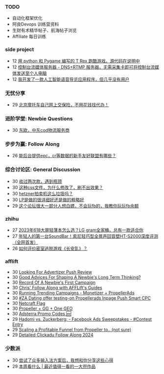 ### TODO
-  自动化框架优化
-  阿良Devops 训练营资料
-  生财有术精华帖子、航海帖子浏览
-  Affiliate 每日训练

### side project
<!-- sideproject:START -->
-  12 [用 python 和 Pygame 编写的 T Rex 跑酷游戏。源代码在说明中](https://www.youtube.com/watch?v=pZySIXSelCA)
-  12 [控制台流媒体服务器 - DNS+RTMP 服务器，无需采集卡即可将控制台流媒体发送至个人电脑](https://github.com/Aioros/console-streaming-server)
-  12 [我开发了一款人工智能语音导览应用程序，但几乎没有用户](https://www.reddit.com/r/SideProject/comments/18gpp0e/ive_built_an_ai_audio_tour_app_but_have_almost_no/)<!-- sideproject:END -->


### 无忧分享
<!-- ruyo:START -->
-  29 [北京摩托车自己网上交保险，不用花钱找代办！](https://51.ruyo.net/18634.html)<!-- ruyo:END -->

### 进阶学堂: Newbie Questions
<!-- advertcn1:START -->
-  30 [东欧，中东cod物流服务商](https://www.advertcn.com/thread-114518-1-1.html)<!-- advertcn1:END -->

### 步步为赢: Follow Along
<!-- advertcn2:START -->
-  26 [能后台提供epc，cr等数据的新手友好联盟有哪些？](https://www.advertcn.com/thread-114470-1-1.html)<!-- advertcn2:END -->

### 综合讨论区: General Discussion
<!-- advertcn3:START -->
-  30 [收过两次款，遇到瓶颈](https://www.advertcn.com/thread-114521-1-1.html)
-  30 [这种css文件，为什么修改了，刷不出效果？](https://www.advertcn.com/thread-114516-1-1.html)
-  30 [hetzner拍卖机这么垃圾吗？](https://www.advertcn.com/thread-114514-1-1.html)
-  30 [LP是做的很详细好还是做的粗略好](https://www.advertcn.com/thread-114512-1-1.html)
-  29 [这个论坛很大一部分人想白嫖，不会玩fb的，我教你玩玩fb余额](https://www.advertcn.com/thread-114511-1-1.html)<!-- advertcn3:END -->


### zhihu
<!-- zhihu:START -->
-  27 [2023年618大屏轻薄本怎么选？LG gram全家桶，总有一款适合你](http://zhuanlan.zhihu.com/p/632641888?utm_campaign=rss&utm_medium=rss&utm_source=rss&utm_content=title)
-  27 [年轻人的第一台SoundBar！索尼轻巧型全景声回音壁HT-S2000深度评测（全网首发）](http://zhuanlan.zhihu.com/p/630990296?utm_campaign=rss&utm_medium=rss&utm_source=rss&utm_content=title)
-  26 [如何评价密室逃脱游戏《长安乱》？](http://www.zhihu.com/question/563950552/answer/3045961312?utm_campaign=rss&utm_medium=rss&utm_source=rss&utm_content=title)<!-- zhihu:END -->

### afflift
<!-- afflift:START -->
-  30 [Looking For Advertizer Push Review](https://afflift.com/f/threads/looking-for-advertizer-push-review.12892/)
-  30 [Good Advices For Shaping A Newbie&#39;s Long Term Thinking?](https://afflift.com/f/threads/good-advices-for-shaping-a-newbies-long-term-thinking.12893/)
-  30 [Record Of A Newbie&#39;s First Campaign](https://afflift.com/f/threads/record-of-a-newbies-first-campaign.12826/)
-  30 [Chris&#39; Follow Along with AFFLift&#39;s Guides](https://afflift.com/f/threads/chris-follow-along-with-afflifts-guides.12859/)
-  30 [Running Trending Campaigns - Monetizer + PropellerAds](https://afflift.com/f/threads/running-trending-campaigns-monetizer-propellerads.5091/)
-  30 [#ZA Dating offer testing-on Propellerads Inpage Push Smart CPC](https://afflift.com/f/threads/za-dating-offer-testing-on-propellerads-inpage-push-smart-cpc.12890/)
-  30 [Netcraft Flag](https://afflift.com/f/threads/netcraft-flag.12885/)
-  30 [Propeller + GG + One GEO](https://afflift.com/f/threads/propeller-gg-one-geo.12860/)
-  30 [Adsterra Promo Codes 🆕](https://afflift.com/f/threads/adsterra-promo-codes-%F0%9F%86%95.12769/)
-  29 [Hadomi vs. Zuckerberg: - Facebook Ads Sweepstakes - #Contest Entry](https://afflift.com/f/threads/hadomi-vs-zuckerberg-facebook-ads-sweepstakes-contest-entry.12846/)
-  29 [Scaling a Profitable Funnel from Propeller to.. &lpar;not sure&rpar;](https://afflift.com/f/threads/scaling-a-profitable-funnel-from-propeller-to-not-sure.12855/)
-  29 [Detailed Clickadu Follow Along 2024](https://afflift.com/f/threads/detailed-clickadu-follow-along-2024.12883/)<!-- afflift:END -->

### 少数派
<!-- sspai:START -->
-  30 [尝试了众多输入法方案后，我想和你分享这些心得](https://sspai.com/post/86791)
-  29 [本周看什么 | 最近值得一看的一大兜作品](https://sspai.com/post/87654)<!-- sspai:END -->
